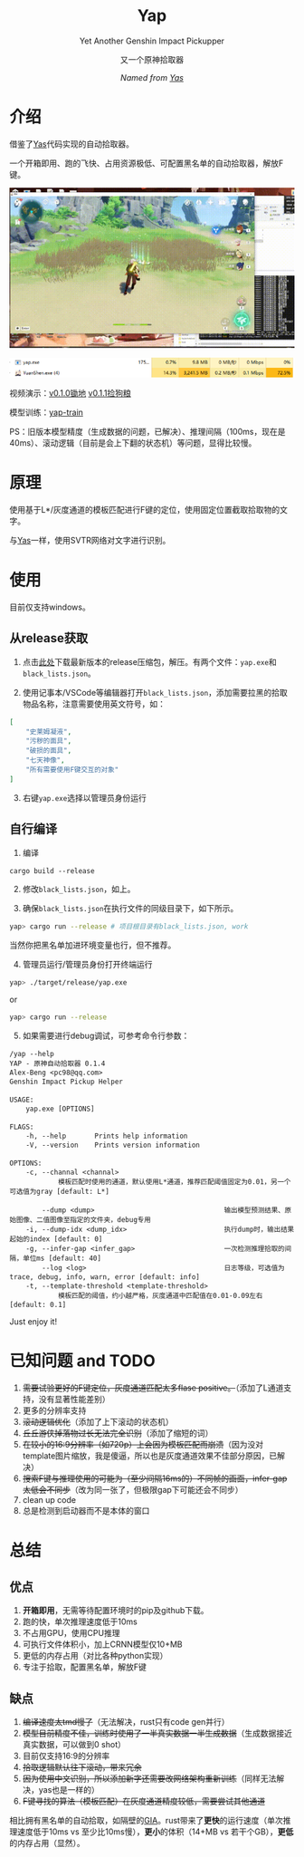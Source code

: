 <div align="center">

# Yap
Yet Another Genshin Impact Pickupper

又一个原神拾取器

_Named from [Yas](https://github.com/wormtql/yas)_

</div>

# 介绍

借鉴了[Yas](https://github.com/wormtql/yas)代码实现的自动拾取器。

一个开箱即用、跑的飞快、占用资源极低、可配置黑名单的自动拾取器，解放F键。


![pickup demo](./imgs/pk.gif)

![cpu](./imgs/cpu.PNG)




视频演示：[v0.1.0锄地](https://www.bilibili.com/video/BV1zk4y1G72J) [v0.1.1捡狗粮](https://www.bilibili.com/video/BV1ix4y197nv) 

模型训练：[yap-train](https://github.com/Alex-Beng/yap-train)

PS：旧版本模型精度（生成数据的问题，已解决）、推理间隔（100ms，现在是40ms）、滚动逻辑（目前是会上下翻的状态机）等问题，显得比较慢。

# 原理


使用基于L*/灰度通道的模板匹配进行F键的定位，使用固定位置截取拾取物的文字。

与[Yas](https://github.com/wormtql/yas)一样，使用SVTR网络对文字进行识别。



# 使用

目前仅支持windows。

## 从release获取

1. 点击[此处](https://github.com/Alex-Beng/Yap/releases)下载最新版本的release压缩包，解压。有两个文件：`yap.exe`和`black_lists.json`。

2. 使用记事本/VSCode等编辑器打开`black_lists.json`，添加需要拉黑的拾取物品名称，注意需要使用英文符号，如：


```json
[
    "史莱姆凝液",
    "污秽的面具",
    "破损的面具",
    "七天神像",
    "所有需要使用F键交互的对象"
]
```

3. 右键`yap.exe`选择以管理员身份运行



## 自行编译

1. 编译
```
cargo build --release
```

2. 修改`black_lists.json`，如上。

3. 确保`black_lists.json`在执行文件的同级目录下，如下所示。


```bash
yap> cargo run --release # 项目根目录有black_lists.json, work
```
当然你把黑名单加进环境变量也行，但不推荐。


4. 管理员运行/管理员身份打开终端运行

```bash
yap> ./target/release/yap.exe 
```
or 
```bash
yap> cargo run --release
```


5. 如果需要进行debug调试，可参考命令行参数：
```
/yap --help
YAP - 原神自动拾取器 0.1.4
Alex-Beng <pc98@qq.com>
Genshin Impact Pickup Helper

USAGE:
    yap.exe [OPTIONS]

FLAGS:
    -h, --help       Prints help information
    -V, --version    Prints version information

OPTIONS:
    -c, --channal <channal>
            模板匹配时使用的通道，默认使用L*通道，推荐匹配阈值固定为0.01，另一个可选值为gray [default: L*]

        --dump <dump>                                输出模型预测结果、原始图像、二值图像至指定的文件夹，debug专用
    -i, --dump-idx <dump_idx>                        执行dump时，输出结果起始的index [default: 0]
    -g, --infer-gap <infer_gap>                      一次检测推理拾取的间隔，单位ms [default: 40]
        --log <log>                                  日志等级，可选值为trace, debug, info, warn, error [default: info]
    -t, --template-threshold <template-threshold>
            模板匹配的阈值，约小越严格，灰度通道中匹配值在0.01-0.09左右 [default: 0.1]

```

Just enjoy it!


# 已知问题 and TODO

1. ~~需要试验更好的F键定位，灰度通道匹配太多flase positive。~~（添加了L通道支持，没有显著性能差别）
2. 更多的分辨率支持
3. ~~滚动逻辑优化~~（添加了上下滚动的状态机）
4. ~~丘丘游侠掉落物过长无法完全识别~~（添加了缩短的词）
5. ~~在较小的16:9分辨率（如720p）上会因为模板匹配而崩溃~~（因为没对template图片缩放，我是傻逼，所以也是灰度通道效果不佳部分原因，已解决）
6. ~~搜索F键与推理使用的可能为（至少间隔16ms的）不同帧的画面，infer-gap太低会不同步~~（改为同一张了，但极限gap下可能还会不同步）
7. clean up code
8. 总是检测到启动器而不是本体的窗口

# 总结

## 优点
1. **开箱即用**，无需等待配置环境时的pip及github下载。
2. 跑的快，单次推理速度低于10ms
3. 不占用GPU，使用CPU推理
4. 可执行文件体积小，加上CRNN模型仅10+MB
5. 更低的内存占用（对比各种python实现）
6. 专注于拾取，配置黑名单，解放F键

## 缺点
1. ~~编译速度太tmd慢了~~（无法解决，rust只有code gen并行）
2. ~~模型目前精度不佳，训练时使用了一半真实数据一半生成数据~~（生成数据接近真实数据，可以做到0 shot）
3. 目前仅支持16:9的分辨率
4. ~~拾取逻辑默认往下滚动，带来冗余~~
6. ~~因为使用中文识别，所以添加新字还需要改网络架构重新训练~~（同样无法解决，yas也是一样的）
7. ~~F键寻找的算法（模板匹配）在灰度通道精度较低，需要尝试其他通道~~


相比拥有黑名单的自动拾取，如隔壁的[GIA](https://github.com/infstellar/genshin_impact_assistant)。rust带来了**更快**的运行速度（单次推理速度低于10ms vs 至少比10ms慢），**更小**的体积（14+MB vs 若干个GB），**更低**的内存占用（显然）。